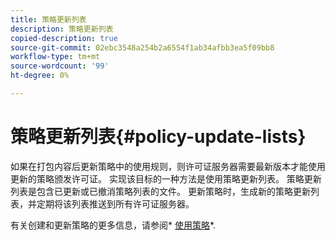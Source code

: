 ```yaml
---
title: 策略更新列表
description: 策略更新列表
copied-description: true
source-git-commit: 02ebc3548a254b2a6554f1ab34afbb3ea5f09bb8
workflow-type: tm+mt
source-wordcount: '99'
ht-degree: 0%

---
```


# 策略更新列表{#policy-update-lists}

如果在打包内容后更新策略中的使用规则，则许可证服务器需要最新版本才能使用更新的策略颁发许可证。 实现该目标的一种方法是使用策略更新列表。 策略更新列表是包含已更新或已撤消策略列表的文件。 更新策略时，生成新的策略更新列表，并定期将该列表推送到所有许可证服务器。

有关创建和更新策略的更多信息，请参阅* [使用策略](../../aaxs-protecting-content/content-working-with-policies/content-working-with-policies-overview.md)*.
